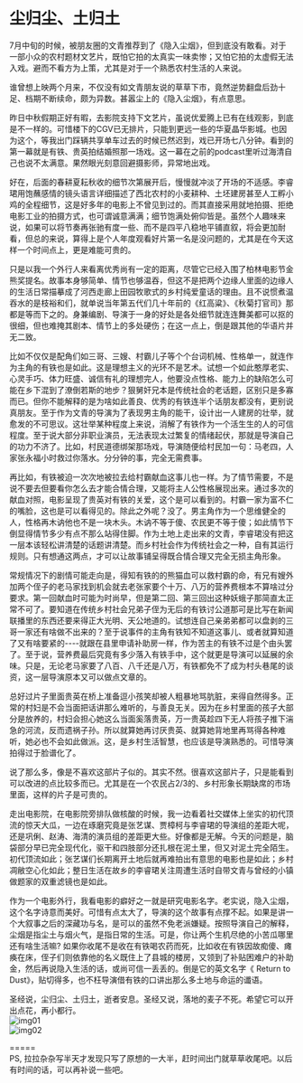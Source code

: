 # 尘归尘、土归土

7月中旬的时候，被朋友圈的文青推荐到了《隐入尘烟》，但到底没有敢看。对于一部小众的农村题材文艺片，既怕它拍的太真实一味卖惨；又怕它拍的太虚假无法入戏。避而不看方为上策，尤其是对于一个熟悉农村生活的人来说。

谁曾想上映两个月来，不仅没有如文青朋友说的草草下市，竟然逆势翻盘后劲十足、档期不断续命，颇为异数。甚嚣尘上的《隐入尘烟》，有点意思。

昨日中秋假期正好有暇，去影院支持下文艺片，虽说优爱腾上已有在线观影，到底是不一样的。可惜楼下的CGV已无排片，只能到更远一些的华夏晶华影城。也因为这个，等我出门踩辆共享单车过去的时候已然迟到，戏已开场七八分钟。看到的第一幕就是有铁、贵英拍结婚照那一场戏。这一幕在之前的podcast里听过海清自己也说不太满意。果然眼光刻意回避摄影师，异常地出戏。

好在，后面的春耕夏耘秋收的细节次第展开后，慢慢就冲淡了开场的不适感。李睿珺用饱蘸感情的镜头语言详细描述了西北农村的小麦耕种、土坯建房甚至人工孵小鸡的全程细节，这是好多年的电影上不曾见到过的。而其直接采用就地拍摄、拒绝电影工业的拍摄方式，也可谓诚意满满；细节饱满处俯仰皆是。虽然个人趣味来说，如果可以将节奏再张驰有度一些、而不是四平八稳地平铺直叙，将会更加耐看，但总的来说，算得上是个人年度观看好片第一名是没问题的，尤其是在今天这样一个时间点上，更是难能可贵的。

只是以我一个外行人来看离优秀尚有一定的距离，尽管它已经入围了柏林电影节金熊奖提名。故事本身够简单、情节也够温吞，但这不是把两个边缘人里面的边缘人的生活日常描摹成了河西走廊上田园牧歌式的乡村纯爱童话的理由。且不说惯煮温吞水的是枝裕和们，就单说当年第五代们几十年前的《红高粱》、《秋菊打官司》那都是等而下之的。身兼编剧、导演于一身的好处是各处细节就连连舞美都可以抠的很细，但也难掩其剧本、情节上的多处硬伤；在这一点上，倒是跟其他的华语片并无二致。

比如不仅仅是配角们如三哥、三嫂、村霸儿子等个个台词机械、性格单一，就连作为主角的有铁也是如此。这是理想主义的光环不是艺术。试想一个如此憨厚老实、心灵手巧、体力旺盛、诚信有礼的理想完人，他要没点性格、能力上的缺陷怎么可能在乡下混到了潦倒若斯的地步？狠舅奸兄本是传统社会的老话题，区别只是多寡而已。但你不能解释的是为啥如此善良、优秀的有铁连半个话朋友都没有，更别说真朋友。至于作为文青的导演为了表现男主角的能干，设计出一人建房的壮举，就愈发的不可思议。这壮举某种程度上来说，消解了有铁作为一个活生生的人的可信程度。至于说大部分非职业演员，无法表现太过繁复的情绪起伏，那就是导演自己的功力不济了。比如，村民道德绑架那场戏，导演随便给村民加一句：马老四，人家张永福小时救过你落水。分分钟的事，完全无需费事。

再比如，有铁被迫一次次地被拉去给村霸献血这事儿也一样。为了情节需要，不是说不要去但要看你怎么去才能合情合理，又能将主人公性格展现出来。通过多次的献血对照，电影呈现了贵英对有铁的关爱，这个是可以看到的。村霸一家为富不仁的嘴脸，这也是可以看得见的。除此之外呢？没了。男主角作为一个思维健全的人，性格再木讷他也不是一块木头。木讷不等于傻、农民更不等于傻；如此情节下倒显得情节多少有点不那么站得住脚。作为土地上走出来的文青，李睿珺没有把这一层本该轻松讲清楚的话题讲清楚。而乡村社会作为传统社会之一种，自有其运行规则。只有想通这两点，才可以让故事铺呈得既合情合理又完全无损主角形象。

常规情况下的剧情可能走向是，得知有铁的的熊猫血可以救村霸的命，有兄有嫂外加两个侄子的老马家找到机会就去老张家要个十万、八万的营养费根本不算啥过分要求。第一回献血时可能为时尚早，但是第二回、第三回出这种妖蛾子那简直太正常不可了。要知道在传统乡村社会兄弟子侄为无后的有铁讨公道那可是比写在新闻联播里的东西还要来得正大光明、天公地道的。试想连自己亲弟弟都可以盘剥的三哥一家还有啥做不出来的？至于说事件的主角有铁知不知道这事儿、或者就算知道了又有啥要紧的\----就跟在县里申请补助房一样，作为苦主的有铁不过是个由头罢了。至于说，营养费最后究竟有多少落入有铁手中，这个就更是导演可以延展的余味。只是，无论老马家要了八百、八千还是八万，有铁都免不了成为村头巷尾的谈资，这一层导演原本又可以做点文章的。

总好过片子里面贵英在桥上准备逗小孩笑却被人粗暴地骂肮脏，来得自然得多。正常的村妇是不会当面把话讲那么难听的，与善良无关。因为在乡村里面的孩子大部分是放养的，村妇会担心她这么当面奚落贵英，万一贵英趁四下无人将孩子推下湍急的河流，反而遗祸子孙。所以就算她再讨厌贵英、就算她背地里再骂得各种难听，她必也不会如此做派。这，是乡村生活智慧，也应该是导演熟悉的。可惜导演拍得过于脸谱化了。

说了那么多，像是不喜欢这部片子似的。其实不然。很喜欢这部片子，只是能看到可以改进的点比较多而已。尤其是在一个农民占2/3的、乡村形象长期缺席的市场里面，这样的片子是可贵的。

走出电影院，在电影院旁排队做核酸的时候，我一边看着社交媒体上坐实的初代顶流的惊天大瓜，一边在琢磨究竟是张艺谋、贾樟柯与李睿珺的导演组的差距大呢，还是巩俐、赵涛、海清的演员组的差距更大些。好像都是无解。今天的问题是，脑袋部分早已完全现代化，驱干和四肢部分还扎根在泥土里，但又对泥土完全陌生。初代顶流如此；张艺谋们长期离开土地后就再难拍出有意思的电影也是如此；乡村凋敝空心化如此；整日生活在故乡的李睿珺关注周遭生活时自带文青与曾经的小镇做题家的双重滤镜也是如此。

作为一个电影外行，我看电影的癖好之一就是研究电影名字。老实说，隐入尘烟，这个名字诗意而美好。可惜有点太大了，导演的这个故事有点撑不起。如果是讲一个大叙事之后的深藏功与名，是可以的虽然不免老派嫌疑。按照导演自己的解释，尘烟是指尘土与烟火气，是指日常的生活。可是，你让两个生机尽绝的小苦瓜哪里还有啥生活嘛? 如果你收尾不是收在有铁喝农药而死，比如收在有铁因故痴傻、瘫痪在床，侄子们则依靠他的名义既住上了县城的楼房，又领到了补贴困难户的补助金，然后再说隐入生活的话，或尚可信一丢丢的。倒是它的英文名字《 Return to Dust》，贴切得多，也不枉导演借有铁的口讲出那么多土地与命运的谶语。

圣经说，尘归尘、土归土，逝者安息。圣经又说，落地的麦子不死。希望它可以开出点花，再小都行。  
<img decoding="async" src="https://i0.wp.com/salty.vip/wp-content/uploads/2022/09/img091201.jpeg?resize=300%2C188" alt="img01" data-recalc-dims="1" />  
<img decoding="async" src="https://i0.wp.com/salty.vip/wp-content/uploads/2022/09/img091202.jpeg?resize=300%2C188" alt="img02" data-recalc-dims="1" /> 

=====  
PS, 拉拉杂杂写半天才发现只写了原想的一大半，赶时间出门就草草收尾吧。以后有时间的话，可以再补说一些吧。
